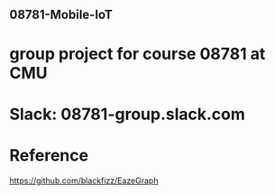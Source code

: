 ## 08781-Mobile-IoT
# group project for course 08781 at CMU
# Slack: 08781-group.slack.com



# Reference
https://github.com/blackfizz/EazeGraph
